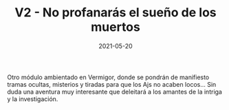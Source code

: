 ﻿---
title: V2 - No profanarás el sueño de los muertos

summary: "El Circo de los Magníficos ha llegado a la populosa ciudad de Morowen, la capital de Mourntall, durante la semana de su carnaval, el mayor espectáculo popular de Vermigor. No tardarán en producirse toda suerte de extraños y macabros sucesos en las calles de la abarrotada urbe, mientras nuestros aventureros tratan de desentrañar los misterios tras la siniestra troupe circense. Algo terrible esta a punto de suceder..."
authors:
  - José Carlos de Diego
date: 2021-05-20
type: post
categories:
- Clásicos de la Marca
- Línea V
tags:
- Vermigor
- Urbano
- Investigación
minlevels: "6"
maxlevels: "8"
prices: 9,00 €
session: "no definido"
mincharacters: "3"
maxcharacters: "5"
eval: oficial
cover: no-profanaras-el-sueno-de-los-muertos.jpg
download: no-profanaras-el-sueno-de-los-muertos.pdf
moreinfo: "https://tesorosdelamarca.com/producto/no-profanaras-el-sueno-de-los-muertos/"
license: "OGL"
draft: false

---

Otro módulo ambientado en Vermigor, donde se pondrán de manifiesto tramas ocultas, misterios y tiradas para que los Ajs no acaben locos...
Sin duda una aventura muy interesante que deleitará a los amantes de la intriga y la investigación.
